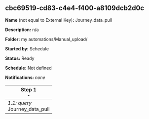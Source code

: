 ## cbc69519-cd83-c4e4-f400-a8109dcb2d0c

**Name** (not equal to External Key)**:** Journey_data_pull

**Description:** n/a

**Folder:** my automations/Manual_upload/

**Started by:** Schedule

**Status:** Ready

**Schedule:** Not defined

**Notifications:** _none_


| Step 1<br>_<small>-</small>_ |
| --- |
| _1.1: query_<br>Journey_data_pull |
